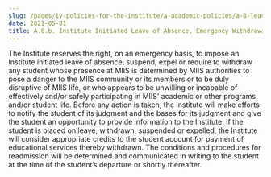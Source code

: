 ```yaml
---
slug: /pages/iv-policies-for-the-institute/a-academic-policies/a-8-leaves-of-absence-withdrawal-suspension-expulsion-and-graduation/a-8-b-institute-initiated-leave-of-absence-emergency-withdrawal-suspension-or-expulsion
date: 2021-05-01
title: A.8.b. Institute Initiated Leave of Absence, Emergency Withdrawal, Suspension or Expulsion
---
```

The Institute reserves the right, on an emergency basis, to impose an Institute initiated leave of absence, suspend, expel or require to withdraw any student whose presence at MIIS is determined by MIIS authorities to pose a danger to the MIIS community or its members or to be duly disruptive of MIIS life, or who appears to be unwilling or incapable of effectively and/or safely participating in MIIS’ academic or other programs and/or student life. Before any action is taken, the Institute will make efforts to notify the student of its judgment and the bases for its judgment and give the student an opportunity to provide information to the Institute. If the student is placed on leave, withdrawn, suspended or expelled, the Institute will consider appropriate credits to the student account for payment of educational services thereby withdrawn. The conditions and procedures for readmission will be determined and communicated in writing to the student at the time of the student’s departure or shortly thereafter.